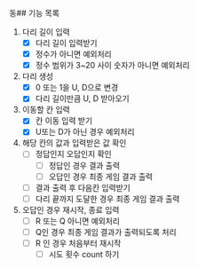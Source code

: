동## 기능 목록
1. 다리 길이 입력
   - [x] 다리 길이 입력받기
   - [x] 정수가 아니면 예외처리
   - [x] 정수 범위가 3~20 사이 숫자가 아니면 예외처리
2. 다리 생성
   - [x] 0 또는 1을 U, D으로 변경
   - [x] 다리 길이만큼 U, D 받아오기
3. 이동할 칸 입력
   - [x] 칸 이동 입력 받기
   - [x] U또는 D가 아닌 경우 예외처리
4. 해당 칸의 값과 입력받은 값 확인
   - [ ] 정답인지 오답인지 확인
     - [ ] 정답인 경우 결과 출력
     - [ ] 오답인 경우 최종 게임 결과 출력
   - [ ] 결과 출력 후 다음칸 입력받기
   - [ ] 다리 끝까지 도달한 경우 최종 게임 결과 출력
5. 오답인 경우 재시작, 종료 입력
   - [ ] R 또는 Q 아니면 예외처리
   - [ ] Q인 경우 최종 게임 결과가 출력되도록 처리
   - [ ] R 인 경우 처음부터 재시작
     - [ ] 시도 횟수 count 하기